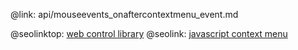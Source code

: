 @link: api/mouseevents_onaftercontextmenu_event.md

@seolinktop: [web control library](https://webix.com)
@seolink: [javascript context menu](https://webix.com/widget/contextmenu/)